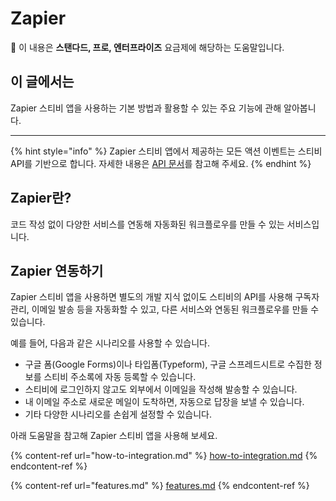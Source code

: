 # Zapier

💬 이 내용은 **스탠다드, 프로, 엔터프라이즈** 요금제에 해당하는 도움말입니다.

## 이 글에서는

Zapier 스티비 앱을 사용하는 기본 방법과 활용할 수 있는 주요 기능에 관해 알아봅니다.

***

{% hint style="info" %}
Zapier 스티비 앱에서 제공하는 모든 액션 이벤트는 스티비 API를 기반으로 합니다. 자세한 내용은 [API 문서](https://developers.stibee.com/)를 참고해 주세요.
{% endhint %}

## Zapier란?

코드 작성 없이 다양한 서비스를 연동해 자동화된 워크플로우를 만들 수 있는 서비스입니다.



## Zapier 연동하기

Zapier 스티비 앱을 사용하면 별도의 개발 지식 없이도 스티비의 API를 사용해 구독자 관리, 이메일 발송 등을 자동화할 수 있고, 다른 서비스와 연동된 워크플로우를 만들 수 있습니다.

예를 들어, 다음과 같은 시나리오를 사용할 수 있습니다.

* 구글 폼(Google Forms)이나 타입폼(Typeform), 구글 스프레드시트로 수집한 정보를 스티비 주소록에 자동 등록할 수 있습니다.
* 스티비에 로그인하지 않고도 외부에서 이메일을 작성해 발송할 수 있습니다.
* 내 이메일 주소로 새로운 메일이 도착하면, 자동으로 답장을 보낼 수 있습니다.
* 기타 다양한 시나리오를 손쉽게 설정할 수 있습니다.



아래 도움말을 참고해 Zapier 스티비 앱을 사용해 보세요.

{% content-ref url="how-to-integration.md" %}
[how-to-integration.md](how-to-integration.md)
{% endcontent-ref %}

{% content-ref url="features.md" %}
[features.md](features.md)
{% endcontent-ref %}
